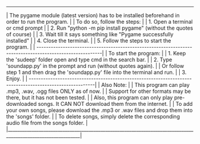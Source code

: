  _____________________________________________________________________________________________________________
|    The pygame module (latest version) has to be installed beforehand in order to run the program.           |
|    To do so, follow the steps:                                                                              |
|    1. Open a terminal or cmd prompt                                                                         |
|    2. Run "python -m pip install pygame" (without the quotes of course)                                     |
|    3. Wait till it says something like "Pygame successfully installed"                                      |
|    4. Close the terminal.                                                                                   |
|    5. Follow the steps to start the program.                                                                |
|    ---------------------------------------------------------------------------------------------------------|
|    To start the program:                                                                                    |
|    1. Keep the 'sudeep' folder open and type cmd in the search bar.                                         |
|    2. Type 'soundapp.py' in the prompt and run (without quotes again).                                      |
|       Or follow step 1 and then drag the 'soundapp.py' file into the terminal and run.                      |
|    3. Enjoy.                                                                                                |
|    ---------------------------------------------------------------------------------------------------------|
|    Also Note:                                                                                               |
|    This program can play .mp3, .wav, .ogg files ONLY as of now.                                             |
|    Support for other formats may be there, but it has not been tested.                                      |
|    Also, this program can only play pre-downloaded songs. It CAN NOT download them from the internet.       |
|    To add your own songs, please download the .mp3 or .wav files and drop them into the 'songs' folder.     |
|    To delete songs, simply delete the corresponding audio file from the songs folder.                       |
|_____________________________________________________________________________________________________________|